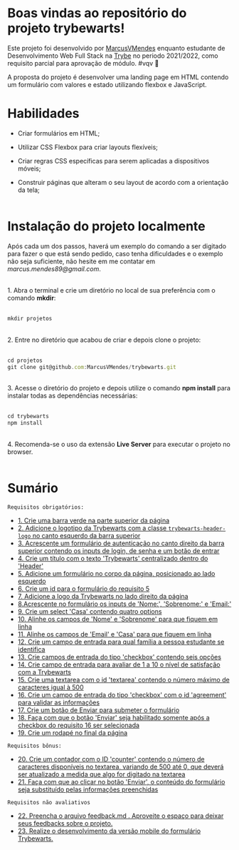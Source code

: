 # Boas vindas ao repositório do projeto trybewarts!


Este projeto foi desenvolvido por [MarcusVMendes](http://www.linkedin.com/in/marcusvmendes-dev) enquanto estudante de Desenvolvimento Web Full Stack na [Trybe](https://www.linkedin.com/school/betrybe/) no periodo 2021/2022, como requisito parcial para aprovação de módulo.  #vqv 🚀

A proposta do projeto é desenvolver uma landing page em HTML contendo um formulário com valores e estado utilizando flexbox e JavaScript.


# Habilidades

  * Criar formulários em HTML;

  * Utilizar CSS Flexbox para criar layouts flexíveis;

  * Criar regras CSS específicas para serem aplicadas a dispositivos móveis;

  * Construir páginas que alteram o seu layout de acordo com a orientação da tela;<br><br>


# Instalação do projeto localmente

Após cada um dos passos, haverá um exemplo do comando a ser digitado para fazer o que está sendo pedido, caso tenha dificuldades e o exemplo não seja suficiente, não hesite em me contatar em _marcus.mendes89@gmail.com_.
<br>
<br>

<div style="text-align: left">1. Abra o terminal e crie um diretório no local de sua preferência com o comando <b>mkdir</b>:</div><br>

```javascript
mkdir projetos
```
<br>
<div style="text-align: left">2. Entre no diretório que acabou de criar e depois clone o projeto:<div><br>


```javascript
cd projetos
git clone git@github.com:MarcusVMendes/trybewarts.git
```
<br>
<div style="text-align: left">3. Acesse o diretório do projeto e depois utilize o comando <b>npm install</b> para instalar todas as dependências necessárias:<div><br>

```javascript
cd trybewarts
npm install
```
<br>
    4. Recomenda-se o uso da extensão <b>Live Server</b> para executar o projeto no browser. 
<br><br>


# Sumário

`Requisitos obrigatórios:`
 - [1. Crie uma barra verde na parte superior da página](#1-crie-uma-barra-verde-na-parte-superior-da-página)
 - [2. Adicione o logotipo da Trybewarts com a classe `trybewarts-header-logo` no canto esquerdo da barra superior](#2-adicione-o-logotipo-da-trybewarts-com-a-classe-trybewarts-header-logo-no-canto-esquerdo-da-barra-superior)
 - [3. Acrescente um formulário de autenticação no canto direito da barra superior contendo os inputs de login, de senha e um botão de entrar](#3-acrescente-um-formulário-de-autenticação-no-canto-direito-da-barra-superior-contendo-os-inputs-de-login-de-senha-e-um-botão-de-entrar)
 - [4. Crie um título com o texto 'Trybewarts' centralizado dentro do 'Header'](#4-crie-um-título-com-o-texto-trybewarts-centralizado-dentro-do-header)
 - [5. Adicione um formulário no corpo da página, posicionado ao lado esquerdo](#5-adicione-um-formulário-no-corpo-da-página-posicionado-ao-lado-esquerdo)
 - [6. Crie um id para o formulário do requisito 5](#6-crie-um-id-para-o-formulário-do-requisito-5)
 - [7. Adicione a logo da Trybewarts no lado direito da página](#7-adicione-a-logo-da-trybewarts-no-lado-direito-da-página)
 - [8.Acrescente no formulário os inputs de 'Nome:', 'Sobrenome:' e 'Email:'](#8acrescente-no-formulário-os-inputs-de-nome-sobrenome-e-email)
 - [9. Crie um select 'Casa' contendo quatro options](#9-crie-um-select-casa-contendo-quatro-options)
 - [10. Alinhe os campos de 'Nome' e 'Sobrenome' para que fiquem em linha](#10-alinhe-os-campos-de-nome-e-sobrenome-para-que-fiquem-em-linha)
 - [11. Alinhe os campos de 'Email' e 'Casa' para que fiquem em linha](#11-alinhe-os-campos-de-email-e-casa-para-que-fiquem-em-linha)
 - [12. Crie um campo de entrada para qual família a pessoa estudante se identifica](#12-crie-um-campo-de-entrada-para-qual-família-a-pessoa-estudante-se-identifica)
 - [13. Crie campos de entrada do tipo 'checkbox' contendo seis opções](#13-crie-campos-de-entrada-do-tipo-checkbox-contendo-seis-opções)
 - [14. Crie campo de entrada para avaliar de 1 a 10 o nível de satisfação com a Trybewarts](#14-crie-campo-de-entrada-para-avaliar-de-1-a-10-o-nível-de-satisfação-com-a-trybewarts)
 - [15. Crie uma textarea com o id 'textarea' contendo o número máximo de caracteres igual à 500](#15-crie-uma-textarea-com-o-id-textarea-e-uma-label-com-a-classe-textarea-contendo-o-número-máximo-de-caracteres-igual-à-500)
 - [16. Crie um campo de entrada do tipo 'checkbox' com o id 'agreement' para validar as informações](#16-crie-um-campo-de-entrada-do-tipo-checkbox-com-o-id-agreement-para-validar-as-informações)
 - [17. Crie um botão de Enviar para submeter o formulário](#17-crie-um-botão-de-enviar-para-submeter-o-formulário)
 - [18. Faça com que o botão 'Enviar' seja habilitado somente após a checkbox do requisito 16 ser selecionada](#18-faça-com-que-o-botão-enviar-seja-habilitado-somente-após-a-checkbox-do-requisito-16-ser-selecionada)
 - [19. Crie um rodapé no final da página](#19-crie-um-rodapé-no-final-da-página)

  `Requisitos bônus:`
  - [20. Crie um contador com o ID 'counter' contendo o número de caracteres disponíveis no textarea, variando de 500 até 0, que deverá ser atualizado a medida que algo for digitado na textarea](#20-crie-um-contador-com-o-id-counter-contendo-o-número-de-caracteres-disponíveis-no-textarea-variando-de-500-até-0-que-deverá-ser-atualizado-a-medida-que-algo-for-digitado-na-textarea)
  - [21. Faça com que ao clicar no botão 'Enviar', o conteúdo do formulário seja substituído pelas informações preenchidas](#21-faça-com-que-ao-clicar-no-botão-enviar-o-conteúdo-do-formulário-seja-substituído-pelas-informações-preenchidas)

  `Requisitos não avaliativos`
  - [22. Preencha o arquivo feedback.md . Aproveite o espaço para deixar seus feedbacks sobre o projeto.](#22-preencha-o-arquivo-feedbackmd--aproveite-o-espaço-para-deixar-seus-feedbacks-sobre-o-projeto)
  - [23. Realize o desenvolvimento da versão mobile do formulário Trybewarts.](#23-realize-o-desenvolvimento-da-versão-mobile-do-formulário-trybewarts)
